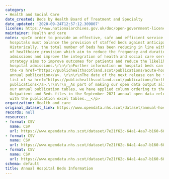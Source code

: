 ```yaml
---
category:
- Health and Social Care
date_created: Beds by Health Board of Treatment and Specialty
date_updated: '2020-09-24T12:57:12.309807'
license: https://www.nationalarchives.gov.uk/doc/open-government-licence/version/3/
maintainer: Health and care
notes: <p>In order to provide an effective, safe and efficient service to patients,
  hospitals must balance the provision of staffed beds against anticipated demand.
  Historically, the total number of beds has been reducing in line with evolving models
  of healthcare provision which aim to reduce the frequency and duration of hospital
  admissions and improve the integration of health and social care services. This
  strategy aims to improve outcomes for patients and reduce the likelihood of future
  hospital admissions.\r\n\r\nFurther information on hospital beds can be found in
  the <a href="https://publichealthscotland.scot/publications/acute-hospital-activity-and-nhs-beds-information-annual/">recent
  annual publication</a>. \r\n\r\nThe date of the next release can be found on our
  list of <a href="https://publichealthscotland.scot/publications/forthcoming-publications/">forthcoming
  publications</a>.\r\n\r\n__As part of making our open data output align better with
  our annual publication tables, we have applied column ordering to the Inpatient,
  Outpatient and Beds files in the September 2021 annual open data release consistent
  with the publication excel tables.__</p>
organization: Health and care
original_dataset_link: https://www.opendata.nhs.scot/dataset/annual-hospital-beds-information
records: null
resources:
- format: CSV
  name: CSV
  url: https://www.opendata.nhs.scot/dataset/7e21f62c-64a1-4aa7-b160-60cbdd8a700d/resource/5d55964b-8e45-4c49-bfdd-9ea3e1fb962d/download/beds_by_nhs_board-of-treatment_specialty.csv
- format: CSV
  name: CSV
  url: https://www.opendata.nhs.scot/dataset/7e21f62c-64a1-4aa7-b160-60cbdd8a700d/resource/d719af13-5fb3-430f-810e-ab3360961107/download/beds_by_location_of-treatment_specialty.csv
- format: CSV
  name: CSV
  url: https://www.opendata.nhs.scot/dataset/7e21f62c-64a1-4aa7-b160-60cbdd8a700d/resource/1ac6f087-acb3-481f-be93-528ef0c55ade/download/sct-annual-2022-locations-lookup.csv
schema: default
title: Annual Hospital Beds Information
---
```

